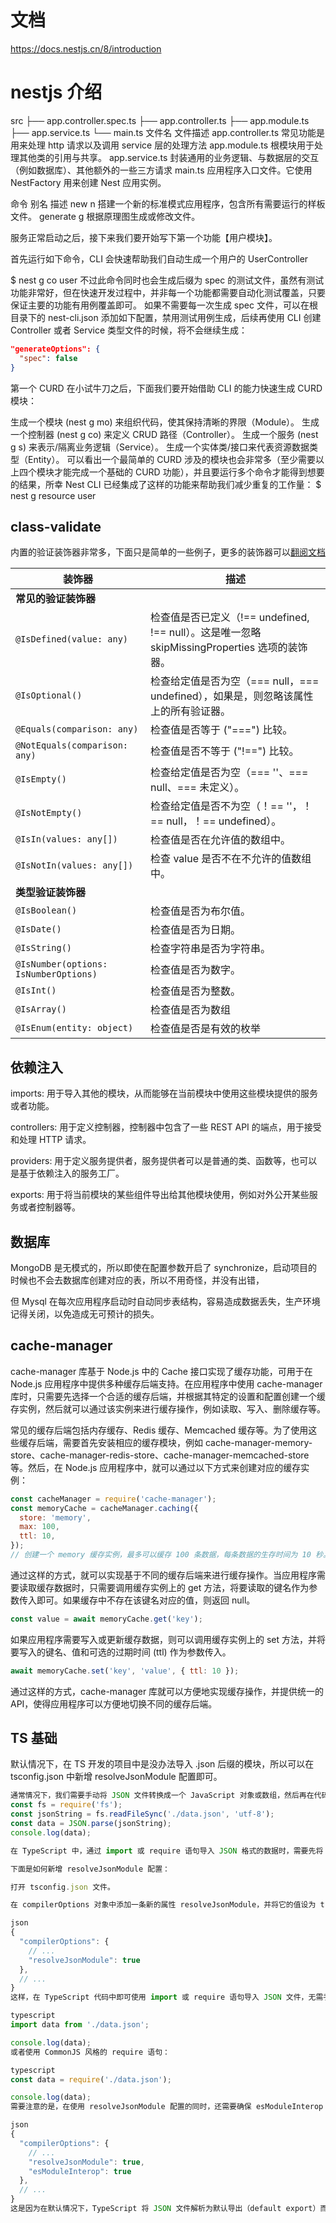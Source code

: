 # 文档

https://docs.nestjs.cn/8/introduction

# nestjs 介绍

src
├── app.controller.spec.ts
├── app.controller.ts
├── app.module.ts
├── app.service.ts
└── main.ts
文件名 文件描述
app.controller.ts 常见功能是用来处理 http 请求以及调用 service 层的处理方法
app.module.ts 根模块用于处理其他类的引用与共享。
app.service.ts 封装通用的业务逻辑、与数据层的交互（例如数据库）、其他额外的一些三方请求
main.ts 应用程序入口文件。它使用 NestFactory 用来创建 Nest 应用实例。

命令 别名 描述
new n 搭建一个新的标准模式应用程序，包含所有需要运行的样板文件。
generate g 根据原理图生成或修改文件。

服务正常启动之后，接下来我们要开始写下第一个功能【用户模块】。

首先运行如下命令，CLI 会快速帮助我们自动生成一个用户的 UserController

$ nest g co user
不过此命令同时也会生成后缀为 spec 的测试文件，虽然有测试功能非常好，但在快速开发过程中，并非每一个功能都需要自动化测试覆盖，只要保证主要的功能有用例覆盖即可。
如果不需要每一次生成 spec 文件，可以在根目录下的 nest-cli.json 添加如下配置，禁用测试用例生成，后续再使用 CLI 创建 Controller 或者 Service 类型文件的时候，将不会继续生成：

```json
"generateOptions": {
  "spec": false
}
```

第一个 CURD
在小试牛刀之后，下面我们要开始借助 CLI 的能力快速生成 CURD 模块：

生成一个模块 (nest g mo) 来组织代码，使其保持清晰的界限（Module）。
生成一个控制器 (nest g co) 来定义 CRUD 路径（Controller）。
生成一个服务 (nest g s) 来表示/隔离业务逻辑（Service）。
生成一个实体类/接口来代表资源数据类型（Entity）。
可以看出一个最简单的 CURD 涉及的模块也会非常多（至少需要以上四个模块才能完成一个基础的 CURD 功能），并且要运行多个命令才能得到想要的结果，所幸 Nest CLI 已经集成了这样的功能来帮助我们减少重复的工作量：
$ nest g resource user

## class-validate

内置的验证装饰器非常多，下面只是简单的一些例子，更多的装饰器可以[翻阅文档](https://link.juejin.cn/?target=https%3A%2F%2Fgithub.com%2Ftypestack%2Fclass-validator 'https://github.com/typestack/class-validator')

| 装饰器                                | 描述                                                                                           |
| ------------------------------------- | ---------------------------------------------------------------------------------------------- |
| **常见的验证装饰器**                  |                                                                                                |
| `@IsDefined(value: any)`              | 检查值是否已定义（!== undefined, !== null）。这是唯一忽略 skipMissingProperties 选项的装饰器。 |
| `@IsOptional()`                       | 检查给定值是否为空（=== null，=== undefined），如果是，则忽略该属性上的所有验证器。            |
| `@Equals(comparison: any)`            | 检查值是否等于 ("===") 比较。                                                                  |
| `@NotEquals(comparison: any)`         | 检查值是否不等于 ("!==") 比较。                                                                |
| `@IsEmpty()`                          | 检查给定值是否为空（=== ''、=== null、=== 未定义）。                                           |
| `@IsNotEmpty()`                       | 检查给定值是否不为空（！== ''，！== null，！== undefined）。                                   |
| `@IsIn(values: any[])`                | 检查值是否在允许值的数组中。                                                                   |
| `@IsNotIn(values: any[])`             | 检查 value 是否不在不允许的值数组中。                                                          |
| **类型验证装饰器**                    |                                                                                                |
| `@IsBoolean()`                        | 检查值是否为布尔值。                                                                           |
| `@IsDate()`                           | 检查值是否为日期。                                                                             |
| `@IsString()`                         | 检查字符串是否为字符串。                                                                       |
| `@IsNumber(options: IsNumberOptions)` | 检查值是否为数字。                                                                             |
| `@IsInt()`                            | 检查值是否为整数。                                                                             |
| `@IsArray()`                          | 检查值是否为数组                                                                               |
| `@IsEnum(entity: object)`             | 检查值是否是有效的枚举                                                                         |

## 依赖注入

imports: 用于导入其他的模块，从而能够在当前模块中使用这些模块提供的服务或者功能。

controllers: 用于定义控制器，控制器中包含了一些 REST API 的端点，用于接受和处理 HTTP 请求。

providers: 用于定义服务提供者，服务提供者可以是普通的类、函数等，也可以是基于依赖注入的服务工厂。

exports: 用于将当前模块的某些组件导出给其他模块使用，例如对外公开某些服务或者控制器等。

## 数据库

MongoDB 是无模式的，所以即使在配置参数开启了 synchronize，启动项目的时候也不会去数据库创建对应的表，所以不用奇怪，并没有出错，

但 Mysql 在每次应用程序启动时自动同步表结构，容易造成数据丢失，生产环境记得关闭，以免造成无可预计的损失。

## cache-manager

cache-manager 库基于 Node.js 中的 Cache 接口实现了缓存功能，可用于在 Node.js 应用程序中提供多种缓存后端支持。在应用程序中使用 cache-manager 库时，只需要先选择一个合适的缓存后端，并根据其特定的设置和配置创建一个缓存实例，然后就可以通过该实例来进行缓存操作，例如读取、写入、删除缓存等。

常见的缓存后端包括内存缓存、Redis 缓存、Memcached 缓存等。为了使用这些缓存后端，需要首先安装相应的缓存模块，例如 cache-manager-memory-store、cache-manager-redis-store、cache-manager-memcached-store 等。然后，在 Node.js 应用程序中，就可以通过以下方式来创建对应的缓存实例：

```js
const cacheManager = require('cache-manager');
const memoryCache = cacheManager.caching({
  store: 'memory',
  max: 100,
  ttl: 10,
});
// 创建一个 memory 缓存实例，最多可以缓存 100 条数据，每条数据的生存时间为 10 秒。
```

通过这样的方式，就可以实现基于不同的缓存后端来进行缓存操作。当应用程序需要读取缓存数据时，只需要调用缓存实例上的 get 方法，将要读取的键名作为参数传入即可。如果缓存中不存在该键名对应的值，则返回 null。

```js
const value = await memoryCache.get('key');
```

如果应用程序需要写入或更新缓存数据，则可以调用缓存实例上的 set 方法，并将要写入的键名、值和可选的过期时间 (ttl) 作为参数传入。

```js
await memoryCache.set('key', 'value', { ttl: 10 });
```

通过这样的方式，cache-manager 库就可以方便地实现缓存操作，并提供统一的 API，使得应用程序可以方便地切换不同的缓存后端。

## TS 基础

默认情况下，在 TS 开发的项目中是没办法导入 .json 后缀的模块，所以可以在 tsconfig.json 中新增 resolveJsonModule 配置即可。

```js
通常情况下，我们需要手动将 JSON 文件转换成一个 JavaScript 对象或数组，然后再在代码中使用导入的方式加载。例如，在使用 CommonJS 的语法时，我们可以通过 fs 模块中的 readFileSync 方法将 JSON 文件读取到内存中，并使用 JSON.parse 方法将其解析成 JavaScript 对象，示例代码如下：
const fs = require('fs');
const jsonString = fs.readFileSync('./data.json', 'utf-8');
const data = JSON.parse(jsonString);
console.log(data);

在 TypeScript 中，通过 import 或 require 语句导入 JSON 格式的数据时，需要先将 JSON 文件转换为 JavaScript 格式，然后再进行加载。为了简化这个过程，TypeScript 2.9 版本引入了新特性 resolveJsonModule，只需在 tsconfig.json 中将该配置选项设为 true，就可以直接导入 JSON 文件了。

下面是如何新增 resolveJsonModule 配置：

打开 tsconfig.json 文件。

在 compilerOptions 对象中添加一条新的属性 resolveJsonModule，并将它的值设为 true。例如：

json
{
  "compilerOptions": {
    // ...
    "resolveJsonModule": true
  },
  // ...
}
这样，在 TypeScript 代码中即可使用 import 或 require 语句导入 JSON 文件，无需手动将其转换为 JavaScript 格式，示例如下：

typescript
import data from './data.json';

console.log(data);
或者使用 CommonJS 风格的 require 语句：

typescript
const data = require('./data.json');

console.log(data);
需要注意的是，在使用 resolveJsonModule 配置的同时，还需要确保 esModuleInterop 配置选项也被启用，例如：

json
{
  "compilerOptions": {
    // ...
    "resolveJsonModule": true,
    "esModuleInterop": true
  },
  // ...
}
这是因为在默认情况下，TypeScript 将 JSON 文件解析为默认导出（default export）而不是命名导出（named exports），因此需要启用 esModuleInterop 配置选项以支持默认导出。
```
